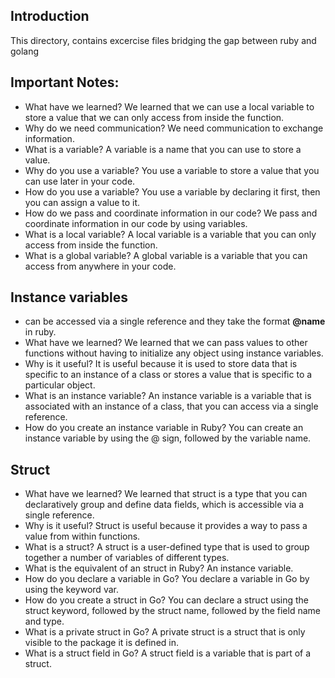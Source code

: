 ## Introduction
This directory, contains excercise files  bridging the gap between ruby and golang <br>

## Important Notes: 
- What have we learned?
We learned that we can use a local variable to store a value that we can only access from
inside the function.
- Why do we need communication?
We need communication to exchange information.
- What is a variable?
A variable is a name that you can use to store a value.
- Why do you use a variable?
You use a variable to store a value that you can use later in your code.
- How do you use a variable?
You use a variable by declaring it first, then you can assign a value to it.
- How do we pass and coordinate information in our code?
We pass and coordinate information in our code by using variables.
- What is a local variable?
A local variable is a variable that you can only access from inside the function.
- What is a global variable?
A global variable is a variable that you can access from anywhere in your code.<br>

## Instance variables
- can be accessed via a single reference and they take the format **@name** in ruby. <br>
- What have we learned?
We learned that we can pass values to other functions without having to initialize any object
using instance variables.
- Why is it useful?
It is useful because it is used to store data that is specific to an instance of a class or stores a
value that is specific to a particular object.
- What is an instance variable?
An instance variable is a variable that is associated with an instance of a class, that you can
access via a single reference.
- How do you create an instance variable in Ruby?
You can create an instance variable by using the @ sign, followed by the variable name.

## Struct
- What have we learned?
We learned that struct is a type that you can declaratively group and define data fields, which
is accessible via a single reference.
- Why is it useful?
Struct is useful because it provides a way to pass a value from within functions.
- What is a struct?
A struct is a user-defined type that is used to group together a number of variables of different
types.
- What is the equivalent of an struct in Ruby?
An instance variable.
- How do you declare a variable in Go?
You declare a variable in Go by using the keyword var.
- How do you create a struct in Go?
You can declare a struct using the struct keyword, followed by the struct name, followed by
the field name and type.
- What is a private struct in Go?
A private struct is a struct that is only visible to the package it is defined in.
- What is a struct field in Go?
A struct field is a variable that is part of a struct.

